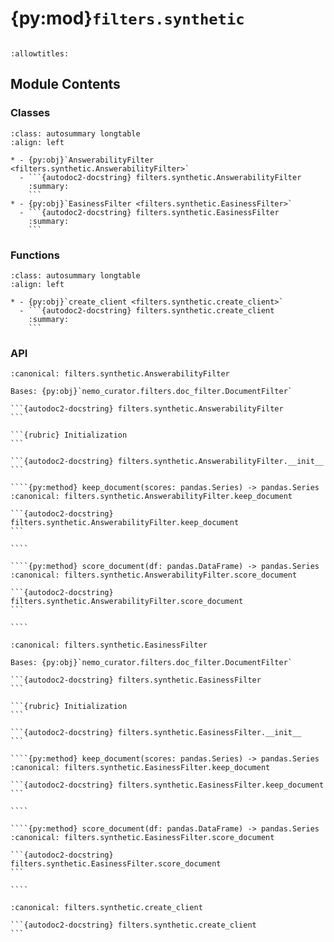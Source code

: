 # {py:mod}`filters.synthetic`

```{py:module} filters.synthetic
```

```{autodoc2-docstring} filters.synthetic
:allowtitles:
```

## Module Contents

### Classes

````{list-table}
:class: autosummary longtable
:align: left

* - {py:obj}`AnswerabilityFilter <filters.synthetic.AnswerabilityFilter>`
  - ```{autodoc2-docstring} filters.synthetic.AnswerabilityFilter
    :summary:
    ```
* - {py:obj}`EasinessFilter <filters.synthetic.EasinessFilter>`
  - ```{autodoc2-docstring} filters.synthetic.EasinessFilter
    :summary:
    ```
````

### Functions

````{list-table}
:class: autosummary longtable
:align: left

* - {py:obj}`create_client <filters.synthetic.create_client>`
  - ```{autodoc2-docstring} filters.synthetic.create_client
    :summary:
    ```
````

### API

`````{py:class} AnswerabilityFilter(base_url: str, api_key: str, model: str, answerability_system_prompt: str, answerability_user_prompt_template: str, num_criteria: int, text_fields: list[str] | None = None)
:canonical: filters.synthetic.AnswerabilityFilter

Bases: {py:obj}`nemo_curator.filters.doc_filter.DocumentFilter`

```{autodoc2-docstring} filters.synthetic.AnswerabilityFilter
```

```{rubric} Initialization
```

```{autodoc2-docstring} filters.synthetic.AnswerabilityFilter.__init__
```

````{py:method} keep_document(scores: pandas.Series) -> pandas.Series
:canonical: filters.synthetic.AnswerabilityFilter.keep_document

```{autodoc2-docstring} filters.synthetic.AnswerabilityFilter.keep_document
```

````

````{py:method} score_document(df: pandas.DataFrame) -> pandas.Series
:canonical: filters.synthetic.AnswerabilityFilter.score_document

```{autodoc2-docstring} filters.synthetic.AnswerabilityFilter.score_document
```

````

`````

`````{py:class} EasinessFilter(base_url: str, api_key: str, model: str, percentile: float = 0.7, truncate: str = 'NONE', batch_size: int = 1, text_fields: list[str] | None = None)
:canonical: filters.synthetic.EasinessFilter

Bases: {py:obj}`nemo_curator.filters.doc_filter.DocumentFilter`

```{autodoc2-docstring} filters.synthetic.EasinessFilter
```

```{rubric} Initialization
```

```{autodoc2-docstring} filters.synthetic.EasinessFilter.__init__
```

````{py:method} keep_document(scores: pandas.Series) -> pandas.Series
:canonical: filters.synthetic.EasinessFilter.keep_document

```{autodoc2-docstring} filters.synthetic.EasinessFilter.keep_document
```

````

````{py:method} score_document(df: pandas.DataFrame) -> pandas.Series
:canonical: filters.synthetic.EasinessFilter.score_document

```{autodoc2-docstring} filters.synthetic.EasinessFilter.score_document
```

````

`````

````{py:function} create_client(base_url: str, api_key: str) -> openai.OpenAI
:canonical: filters.synthetic.create_client

```{autodoc2-docstring} filters.synthetic.create_client
```
````
